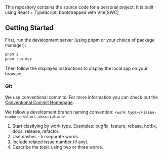 This repository contains the source code for a personal project. It is built using React + TypeScript, bootstrapped with Vite[SWC]

## Getting Started

First, run the development server (using pnpm or your choice of package manager):

```bash
pnpm i
pnpm run dev
```

Then follow the displayed instructions to display the local app on your browser.

### Git

We use conventional commits. For more information you can check out the [Conventional Commit Homepage](https://www.conventionalcommits.org/en/v1.0.0/).

We follow a development branch naming convention: `<work type>/<issue-number>-<short-description>`

1. Start clasifying by work type. Examples: bugfix, feature, rebase, hotfix, docs, release, refactor.
2. Use dashes - to separate words.
3. Include related issue number (if any).
4. Describe the topic using two or three words.

